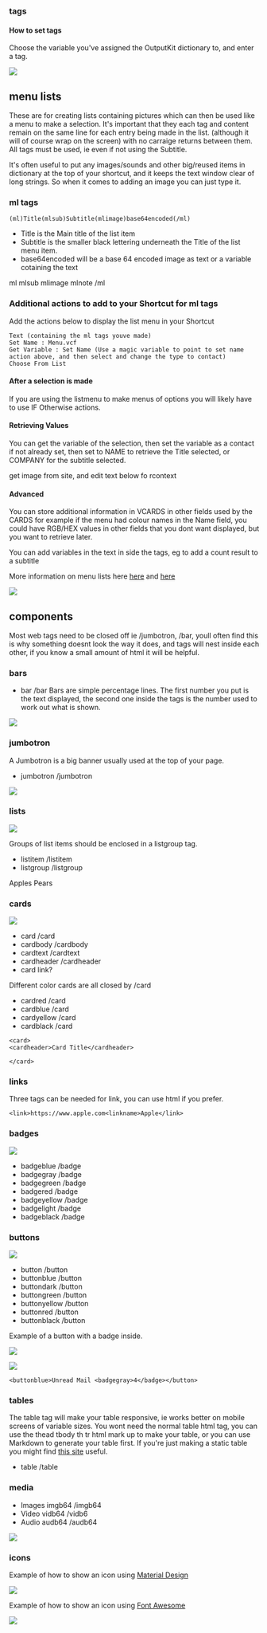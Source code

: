 ### tags

#### How to set tags
Choose the variable you've assigned the OutputKit dictionary to, and enter a tag.

![](https://github.com/nturpin0/OutputKit/raw/master/Images/OKDIctionary.gif) 






## menu lists
These are for creating lists containing pictures which can then be used like a menu to make a selection. It's important that they each tag and content remain on the same line for each entry being made in the list.
(although it will of course wrap on the screen) with no carraige returns between them. All tags must be used, ie even if not using the Subtitle. 

It's often useful to put any images/sounds and other big/reused items in dictionary at the top of your shortcut, and it keeps the text window clear of long strings. So when it comes to adding an image you can just type it.

### ml tags
```
(ml)Title(mlsub)Subtitle(mlimage)base64encoded(/ml) 
```

- Title is the Main title of the list item
- Subtitle is the smaller black lettering underneath the Title of the list menu item.
- base64encoded will be a base 64 encoded image as text or a variable cotaining the text



ml
mlsub
mlimage
mlnote
/ml


### Additional actions to add to your Shortcut for ml tags
Add the actions below to display the list menu in your Shortcut

```
Text (containing the ml tags youve made)
Set Name : Menu.vcf
Get Variable : Set Name (Use a magic variable to point to set name action above, and then select and change the type to contact)
Choose From List
```

#### After a selection is made
If you are using the listmenu to make menus of options you will likely have to use IF Otherwise actions.

#### Retrieving Values
You can get the variable of the selection, then set the variable as a contact if not already set, then set to NAME to retrieve the Title selected, or COMPANY for the subtitle selected.

get image from site, and edit text below fo rcontext

#### Advanced
You can store additional information in VCARDS in other fields used by the CARDS for example if the menu had colour names in the Name field, you could have RGB/HEX values in other fields that you dont want displayed, but you want to retrieve later.

You can add variables in the text in side the tags, eg to add a count result to a subtitle

More information on menu lists here [here](https://nturpin0.github.io/appsupport/MenuBuilder/about.html) and [here](https://www.reddit.com/r/shortcuts/comments/aibvkg/creating_visually_appealing_menus/)

![](https://github.com/nturpin0/OutputKit/raw/master/Images/IMG_0825.png)







## components
Most web tags need to be closed off ie /jumbotron, /bar, youll often find this is why something doesnt look the way it does, and tags will nest inside each other, if you know a small amount of html it will be helpful.




### bars
- bar /bar
Bars are simple percentage lines. The first number you put is the text displayed, the second one inside the tags is the number used to work out what is shown.

![](https://github.com/nturpin0/OutputKit/raw/master/Images/IMG_0832.jpg)

### jumbotron
A Jumbotron is a big banner usually used at the top of your page.
- jumbotron    /jumbotron

![](https://github.com/nturpin0/OutputKit/raw/master/Images/IMG_0827.png)

### lists

![](https://github.com/nturpin0/OutputKit/raw/master/Images/IMG_0839.jpg)

Groups of list items should be enclosed in a listgroup tag.
- listitem    /listitem
- listgroup   /listgroup


<listgroup>
  <listitem>Apples</listitem>
  <listitem>Pears</listitem>
</listgroup>


### cards
![](https://github.com/nturpin0/OutputKit/raw/master/Images/Cards.jpg)

- card      /card  
- cardbody   /cardbody
- cardtext   /cardtext
- cardheader   /cardheader
- card link?

Different color cards are all closed by /card
- cardred /card
- cardblue /card
- cardyellow /card
- cardblack /card

```
<card>
<cardheader>Card Title</cardheader>

</card>
```

### links
Three tags can be needed for link, you can use html if you prefer.
```
<link>https://www.apple.com<linkname>Apple</link>
```

### badges
![](https://github.com/nturpin0/OutputKit/raw/master/Images/Badges.jpg)

- badgeblue    /badge
- badgegray     /badge
- badgegreen   /badge
- badgered      /badge
- badgeyellow    /badge
- badgelight     /badge
- badgeblack    /badge


### buttons
![](https://github.com/nturpin0/OutputKit/raw/master/Images/Buttons.jpg)

- button /button
- buttonblue  /button
- buttondark     /button
- buttongreen  /button
- buttonyellow    /button
- buttonred    /button 
- buttonblack  /button

Example of a button with a badge inside.

![](https://github.com/nturpin0/OutputKit/raw/master/Images/IMG_0828.png)

![](https://github.com/nturpin0/OutputKit/raw/master/Images/IMG_0836%202.jpg)


```
<buttonblue>Unread Mail <badgegray>4</badge></button>
```

### tables
The table tag will make your table responsive, ie works better on mobile screens of variable sizes. You wont need the normal table html tag, you can use the thead tbody th tr html mark up to make your table, or you can use Markdown to generate your table first. If you're just making a static table you might find [this site](https://www.tablesgenerator.com/html_tables) useful. 

- table    /table


### media
- Images imgb64  /imgb64
- Video vidb64  /vidb6
- Audio audb64  /audb64

![](https://github.com/nturpin0/OutputKit/raw/master/Images/IMG_0829.png)


### icons
Example of how to show an icon using [Material Design](https://material.io/tools/icons/)

![](https://github.com/nturpin0/OutputKit/raw/master/Images/IMG_0830.png)

Example of how to show an icon using [Font Awesome](https://fontawesome.com)

![](https://github.com/nturpin0/OutputKit/raw/master/Images/IMG_0831.png)
